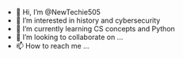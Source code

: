 - 👋 Hi, I’m @NewTechie505
- 👀 I’m interested in history and cybersecurity
- 🌱 I’m currently learning CS concepts and Python
- 💞️ I’m looking to collaborate on ...
- 📫 How to reach me ...

<!---
NewTechie505/NewTechie505 is a ✨ special ✨ repository because its `README.md` (this file) appears on your GitHub profile.
You can click the Preview link to take a look at your changes.
--->
